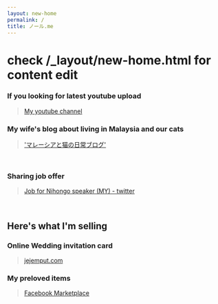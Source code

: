 ```yaml
---
layout: new-home
permalink: /
title: ノール.me
---
```

# check /_layout/new-home.html for content edit

### If you looking for latest youtube upload
>[My youtube channel](http://bit.ly/rn-YT-sub)

### My wife's blog about living in Malaysia and our cats
>['マレーシアと猫の日常ブログ'](https://bit.ly/37IRgHR)

&nbsp;

### Sharing job offer
>[Job for Nihongo speaker (MY) - twitter](http://bit.ly/kerjaNihongo)

&nbsp;

## Here's what I'm selling

### Online Wedding invitation card
>[jejemput.com](http://bit.ly/jejemput)

### My preloved items
>[Facebook Marketplace](http://bit.ly/rnMarket)

